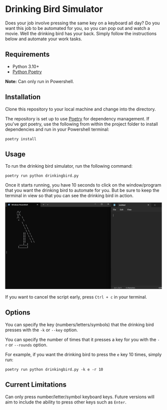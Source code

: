 # Drinking Bird Simulator

Does your job involve pressing the same key on a keyboard all day?
Do you want this job to be automated for you, so you can pop out and watch a movie.
Well the drinking bird has your back. Simply follow the instructions below and automate
your work tasks.

## Requirements

- Python 3.10+
- [Python Poetry](https://python-poetry.org/docs/)

**Note:** Can only run in Powershell.

## Installation

Clone this repository to your local machine and change into the directory.

The repository is set up to use [Poetry](https://python-poetry.org/) for dependency management.
If you've got poetry, use the following from within the project folder to install dependencies and run
in your Powershell terminal:

    poetry install

## Usage

To run the drinking bird simulator, run the following command:

    poetry run python drinkingbird.py

Once it starts running, you have 10 seconds to click on the window/program that you want
the drinking bird to automate for you. But be sure to keep the terminal in view so
that you can see the drinking bird in action.

![drinking-bird-animation](drinking-bird-animation.gif)

If you want to cancel the script early, press `Ctrl + c` in your terminal.

## Options

You can specify the key (numbers/letters/symbols) that the drinking bird presses with the `-k` or `--key` option.

You can specify the number of times that it presses a key for you with the `-r` or `--rounds` option.

For example, if you want the drinking bird to press the `e` key 10 times, simply run:

    poetry run python drinkingbird.py -k e -r 10

## Current Limitations

Can only press number/letter/symbol keyboard keys. Future versions will aim to include the ability to press other
keys such as `Enter`.

